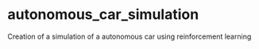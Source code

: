 # autonomous_car_simulation
Creation of a simulation of a autonomous car using reinforcement learning
